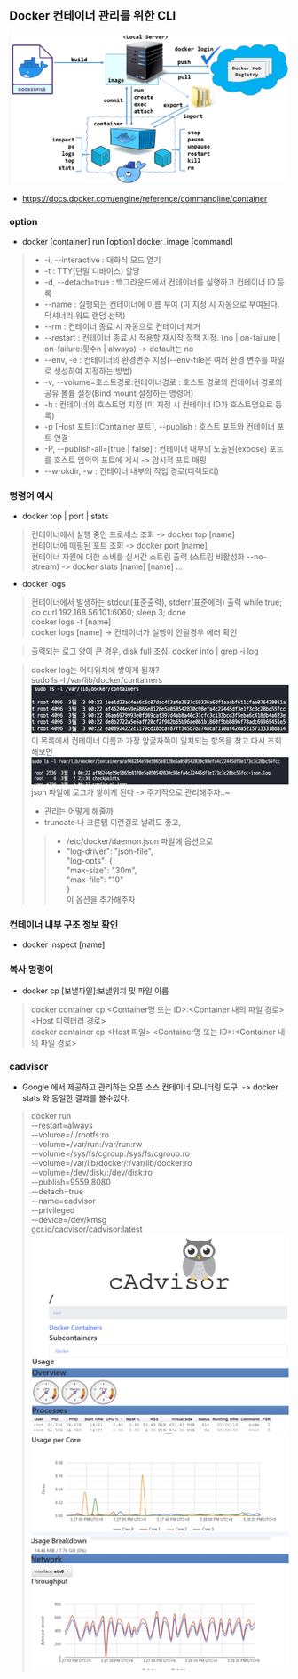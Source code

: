 ## Docker 컨테이너 관리를 위한 CLI  
![필요한_명령어](img/관리를_위해_필요한_명령어.png)  
- https://docs.docker.com/engine/reference/commandline/container

### option
- docker [container] run [option] docker_image [command]
> - -i, --interactive : 대화식 모드 열기
> - -t : TTY(단말 디바이스) 할당
> - -d, --detach=true : 백그라운드에서 컨테이너를 실행하고 컨테이너 ID 등록
> - --name : 실행되는 컨테이너에 이름 부여 (미 지정 시 자동으로 부여된다. 딕셔너리 워드 랜덤 선택)
> - --rm : 컨테이너 종료 시 자동으로 컨테이너 제거
> - --restart : 컨테이너 종료 시 적용할 재시작 정책 지정. (no |  on-failure | on-failure:횟수n | always) -> default는 no
> - --env, -e : 컨테이너의 환경변수 지정(--env-file은 여러 환경 변수를 파일로 생성하여 지정하는 방법)
> - -v, --volume=호스트경로:컨테이너경로 : 호스트 경로와 컨테이너 경로의 공유 볼륨 설정(Bind mount 설정하는 명령어)
> - -h : 컨테이너의 호스트명 지정 (미 지정 시 컨테이너 ID가 호스트명으로 등록)
> - -p [Host 포트]:[Container 포트], --publish : 호스트 포트와 컨테이너 포트 연결
> - -P, --publish-all=[true | false] : 컨테이너 내부의 노출된(expose) 포트를 호스트 임의의 포트에 게시 -> 암시적 포트 매핑
> - --wrokdir, -w : 컨테이너 내부의 작업 경로(디렉토리)

### 명령어 예시
- docker top | port | stats
> 컨테이너에서 실행 중인 프로세스 조회 -> docker top [name]  
> 컨테이너에 매핑된 포트 조회 -> docker port [name]  
> 컨테이너 자원에 대한 소비를 실시간 스트림 출력 (스트림 비활성화 --no-stream) -> docker stats [name] [name] ...   

- docker logs
> 컨테이너에서 발생하는 stdout(표준출력), stderr(표준에러) 출력
> while true; do curl 192.168.56.101:6060; sleep 3; done  
> docker logs -f [name]  
> docker logs [name] -> 컨테이너가 실행이 안될경우 에러 확인  

> 출력되는 로그 양이 큰 경우, disk full 조심!
> docker info | grep -i log  

> docker log는 어디위치에 쌓이게 될까?  
> sudo ls -l /var/lib/docker/containers  
> ![log 위치](img/로그%20위치.png)    
> 이 목록에서 컨테이너 이름과 가장 앞글자쪽이 일치되는 항목을 찾고 다시 조회 해보면  
> ![log 위치](img/Json%20파일.png)  
> json 파일에 로그가 쌓이게 된다 -> 주기적으로 관리해주자..~
> - 관리는 어떻게 해줄까
> - truncate 나 크론탭 이런걸로 날려도 좋고,
> > - /etc/docker/daemon.json 파일에 옵션으로
> > - "log-driver": "json-file",  
      "log-opts": {  
      "max-size": "30m",  
      "max-file": "10"  
      }    
이 옵션을 추가해주자

### 컨테이너 내부 구조 정보 확인
- docker inspect [name]   

### 복사 명령어
- docker cp [보낼파일]:보낼위치 및 파일 이름
> docker container cp <Container명 또는 ID>:<Container 내의 파일 경로> <Host 디렉터리 경로>      
> docker container cp <Host 파일> <Container명 또는 ID>:<Container 내의 파일 경로>    

### cadvisor
- Google 에서 제공하고 관리하는 오픈 소스 컨테이너 모니터링 도구. -> docker stats 와 동일한 결과를 볼수있다.  
> docker run \
--restart=always \
--volume=/:/rootfs:ro \
--volume=/var/run:/var/run:rw \
--volume=/sys/fs/cgroup:/sys/fs/cgroup:ro \
--volume=/var/lib/docker/:/var/lib/docker:ro \
--volume=/dev/disk/:/dev/disk:ro \
--publish=9559:8080 \
--detach=true \
--name=cadvisor \
--privileged \
--device=/dev/kmsg \
gcr.io/cadvisor/cadvisor:latest  
> ![cadvisor_1](img/cadvisor_1.png)  
> ![cadvisor_1](img/cadvisor_2.png)

